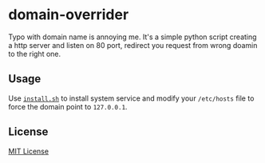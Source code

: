 # domain-overrider

Typo with domain name is annoying me. It's a simple python script creating a
http server and listen on 80 port, redirect you request from wrong doamin to
the right one.

## Usage

Use [`install.sh`](install.sh) to install system service and modify your
`/etc/hosts` file to force the domain point to `127.0.0.1`.

## License

[MIT License](LICENSE)
